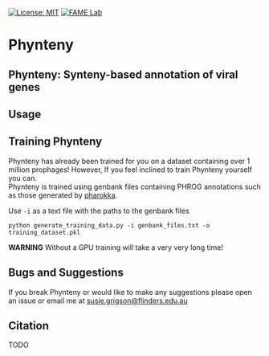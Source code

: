 [![License: MIT](https://img.shields.io/badge/License-MIT-yellow.svg)](https://opensource.org/licenses/MIT)
[![FAME Lab](https://img.shields.io/badge/Bioinformatics-EdwardsLab-03A9F4)](https://fame.flinders.edu.au/)


# Phynteny

## Phynteny: Synteny-based annotation of viral genes 

## Usage 

## Training Phynteny 
Phynteny has already been trained for you on a dataset containing over 1 million prophages! However, If you feel inclined to train Phynteny yourself you can. <br> 
Phynteny is trained using genbank files containing PHROG annotations such as those generated by [pharokka](https://github.com/gbouras13/pharokka). 

Use `-i` as a text file with the paths to the genbank files 

```
python generate_training_data.py -i genbank_files.txt -o training_dataset.pkl 
```



**WARNING** Without a GPU training will take a very very long time! 

## Bugs and Suggestions 
If you break Phynteny or would like to make any suggestions please open an issue or email me at susie.grigson@flinders.edu.au 


## Citation 
TODO 
